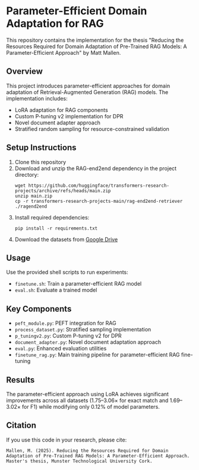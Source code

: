 # Parameter-Efficient Domain Adaptation for RAG

This repository contains the implementation for the thesis "Reducing the Resources Required for Domain Adaptation of Pre-Trained RAG Models: A Parameter-Efficient Approach" by Matt Mallen.

## Overview

This project introduces parameter-efficient approaches for domain adaptation of Retrieval-Augmented Generation (RAG) models. The implementation includes:

- LoRA adaptation for RAG components
- Custom P-tuning v2 implementation for DPR
- Novel document adapter approach
- Stratified random sampling for resource-constrained validation

## Setup Instructions

1. Clone this repository
2. Download and unzip the RAG-end2end dependency in the project directory:
   ```
   wget https://github.com/huggingface/transformers-research-projects/archive/refs/heads/main.zip
   unzip main.zip
   cp -r transformers-research-projects-main/rag-end2end-retriever ./ragend2end
   ```
3. Install required dependencies:
   ```
   pip install -r requirements.txt
   ```
4. Download the datasets from [Google Drive](https://drive.google.com/drive/folders/1up3yKcJFArBQ6e0F_6n_mfW1VPHxA20A)

## Usage

Use the provided shell scripts to run experiments:

- `finetune.sh`: Train a parameter-efficient RAG model
- `eval.sh`: Evaluate a trained model

## Key Components

- `peft_module.py`: PEFT integration for RAG
- `process_dataset.py`: Stratified sampling implementation
- `p_tuningv2.py`: Custom P-tuning v2 for DPR
- `document_adapter.py`: Novel document adaptation approach
- `eval.py`: Enhanced evaluation utilities
- `finetune_rag.py`: Main training pipeline for parameter-efficient RAG fine-tuning

## Results

The parameter-efficient approach using LoRA achieves significant improvements across all datasets (1.75–3.06× for exact match and 1.69–3.02× for F1) while modifying only 0.12% of model parameters.

## Citation

If you use this code in your research, please cite:
```
Mallen, M. (2025). Reducing the Resources Required for Domain Adaptation of Pre-Trained RAG Models: A Parameter-Efficient Approach. Master's thesis, Munster Technological University Cork.
```

